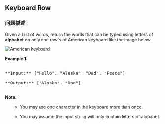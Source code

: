 ## Keyboard Row  
### 问题描述
Given a List of words, return the words that can be typed using letters of **alphabet** on only one row's of American keyboard like the image below. 


<img src="/static/images/problemset/keyboard.png"  alt="American keyboard" />


**Example 1:**<br />
<pre>
**Input:** ["Hello", "Alaska", "Dad", "Peace"]
**Output:** ["Alaska", "Dad"]
</pre>


**Note:**<br>
<ol>
- You may use one character in the keyboard more than once.
- You may assume the input string will only contain letters of alphabet.
</ol>


